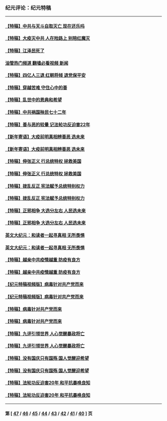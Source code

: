 ### 纪元评论：纪元特稿
---
#### [【特稿】中共与天斗自取灭亡 现在还乐吗](../../pages/nsc424/n13897482.md?01260330) 
#### [【特稿】大疫灭中共 人在险路上 别陪红魔灭](../../pages/nsc424/n13890697.md?01260330) 
#### [【特稿】江泽民死了](../../pages/nsc424/n13876300.md?01260330) 
#### [油管热门频道 翻墙必看视频 新闻](ok?01260330)
#### [【特稿】四亿人三退 红朝将倾 退党保平安](../../pages/nsc424/n13794378.md?01260330) 
#### [【特稿】穿越苦难 守住心中的善](../../pages/nsc424/n13784979.md?01260330) 
#### [【特稿】乱世中的恩典和希望](../../pages/nsc424/n13734687.md?01260330) 
#### [【特稿】中共祸国殃民七十二年](../../pages/nsc424/n13272607.md?01260330) 
#### [【特稿】善与恶的较量 记法轮功反迫害22年](../../pages/nsc424/n13086597.md?01260330) 
#### [【新年寄语】大疫前明真相辨善恶 选未来](../../pages/nsc424/n12660855.md?01260330) 
#### [【新年寄语】大疫前明真相辨善恶 选未来](../../pages/nsc424/n12660855.md?01260330) 
#### [【特稿】伸张正义 行总统特权 拯救美国](../../pages/nsc424/n12616806.md?01260330) 
#### [【特稿】伸张正义 行总统特权 拯救美国](../../pages/nsc424/n12616806.md?01260330) 
#### [【特稿】拨乱反正 宪法赋予总统特别权力](../../pages/nsc424/n12598306.md?01260330) 
#### [【特稿】拨乱反正 宪法赋予总统特别权力](../../pages/nsc424/n12598306.md?01260330) 
#### [【特稿】正邪相争 大选分左右 人民选未来](../../pages/nsc424/n12545208.md?01260330) 
#### [【特稿】正邪相争 大选分左右 人民选未来](../../pages/nsc424/n12545208.md?01260330) 
#### [英文大纪元：和读者一起寻真相 无所畏惧](../../pages/nsc424/n12542027.md?01260330) 
#### [英文大纪元：和读者一起寻真相 无所畏惧](../../pages/nsc424/n12542027.md?01260330) 
#### [【特稿】越亲中共疫情越重 防疫有良方](../../pages/nsc424/n12042989.md?01260330) 
#### [【特稿】越亲中共疫情越重 防疫有良方](../../pages/nsc424/n12042989.md?01260330) 
#### [【纪元特稿视频版】病毒针对共产党而来](../../pages/nsc424/n11977328.md?01260330) 
#### [【纪元特稿视频版】病毒针对共产党而来](../../pages/nsc424/n11977328.md?01260330) 
#### [【特稿】病毒针对共产党而来](../../pages/nsc424/n11928818.md?01260330) 
#### [【特稿】病毒针对共产党而来](../../pages/nsc424/n11928818.md?01260330) 
#### [【特稿】九评引领世界 人心觉醒暴政将亡](../../pages/nsc424/n11660496.md?01260330) 
#### [【特稿】九评引领世界 人心觉醒暴政将亡](../../pages/nsc424/n11660496.md?01260330) 
#### [【特稿】没有国庆只有国殇 国人觉醒迎希望](../../pages/nsc424/n11549354.md?01260330) 
#### [【特稿】没有国庆只有国殇 国人觉醒迎希望](../../pages/nsc424/n11549354.md?01260330) 
#### [【特稿】法轮功反迫害20年 和平抗暴唤良知](../../pages/nsc424/n11389135.md?01260330) 
#### [【特稿】法轮功反迫害20年 和平抗暴唤良知](../../pages/nsc424/n11389135.md?01260330) 

---
#### 第 [ [47](./47.md?01260330) / [46](./46.md?01260330) / [45](./45.md?01260330) / [44](./44.md?01260330) / [43](./43.md?01260330) / [42](./42.md?01260330) / [41](./41.md?01260330) / [40](./40.md?01260330) ] 页

